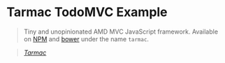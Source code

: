 # Tarmac TodoMVC Example

> Tiny and unopinionated AMD MVC JavaScript framework. Available on [NPM](https://npmjs.org/package/tarmac) and [bower](http://bower.io/) under the name `tarmac`.

> _[Tarmac](https://github.com/Wolfy87/tarmac)_
